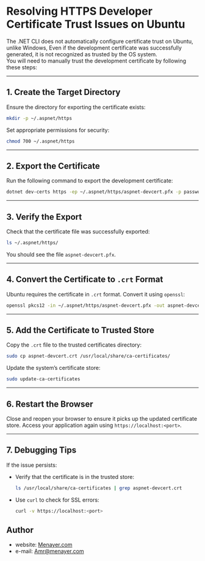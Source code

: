 # Resolving HTTPS Developer Certificate Trust Issues on Ubuntu

The .NET CLI does not automatically configure certificate trust on Ubuntu, unlike Windows, Even if the development certificate was successfully generated, it is not recognized as trusted by the OS system.  
You will need to manually trust the development certificate by following these steps:

---

## **1. Create the Target Directory**
Ensure the directory for exporting the certificate exists:
```bash
mkdir -p ~/.aspnet/https
```
Set appropriate permissions for security:
```bash
chmod 700 ~/.aspnet/https
```

---

## **2. Export the Certificate**
Run the following command to export the development certificate:
```bash
dotnet dev-certs https -ep ~/.aspnet/https/aspnet-devcert.pfx -p password
```

---

## **3. Verify the Export**
Check that the certificate file was successfully exported:
```bash
ls ~/.aspnet/https/
```
You should see the file `aspnet-devcert.pfx`.

---

## **4. Convert the Certificate to `.crt` Format**
Ubuntu requires the certificate in `.crt` format. Convert it using `openssl`:
```bash
openssl pkcs12 -in ~/.aspnet/https/aspnet-devcert.pfx -out aspnet-devcert.crt -nokeys -passin pass:password
```

---

## **5. Add the Certificate to Trusted Store**
Copy the `.crt` file to the trusted certificates directory:
```bash
sudo cp aspnet-devcert.crt /usr/local/share/ca-certificates/
```
Update the system’s certificate store:
```bash
sudo update-ca-certificates
```

---

## **6. Restart the Browser**
Close and reopen your browser to ensure it picks up the updated certificate store. Access your application again using `https://localhost:<port>`.

---

## **7. Debugging Tips**
If the issue persists:

- Verify that the certificate is in the trusted store:
  ```bash
  ls /usr/local/share/ca-certificates | grep aspnet-devcert.crt
  ```

- Use `curl` to check for SSL errors:
  ```bash
  curl -v https://localhost:<port>
  ```

## Author

- website: [Menayer.com](https://www.menayer.com)
- e-mail: <Amr@menayer.com>
